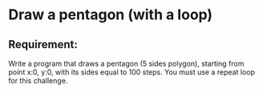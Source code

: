 # Draw a pentagon (with a loop)

## Requirement:

Write a program that draws a pentagon (5 sides polygon), starting from point x:0, y:0, with its sides equal to 100 steps.
You must use a repeat loop for this challenge.
